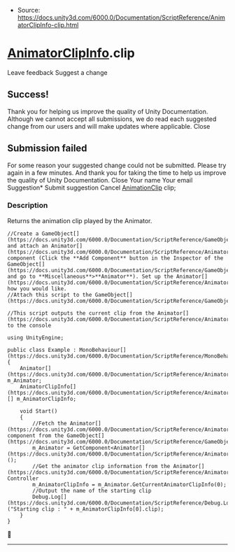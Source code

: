 * Source: https://docs.unity3d.com/6000.0/Documentation/ScriptReference/AnimatorClipInfo-clip.html

#  [AnimatorClipInfo](https://docs.unity3d.com/6000.0/Documentation/ScriptReference/AnimatorClipInfo.html).clip
Leave feedback
Suggest a change
## Success!
Thank you for helping us improve the quality of Unity Documentation. Although we cannot accept all submissions, we do read each suggested change from our users and will make updates where applicable.
Close
## Submission failed
For some reason your suggested change could not be submitted. Please <a>try again</a> in a few minutes. And thank you for taking the time to help us improve the quality of Unity Documentation.
Close
Your name Your email Suggestion* Submit suggestion
Cancel
[AnimationClip](https://docs.unity3d.com/6000.0/Documentation/ScriptReference/AnimationClip.html) clip; 
### Description
Returns the animation clip played by the Animator.
```
//Create a GameObject[](https://docs.unity3d.com/6000.0/Documentation/ScriptReference/GameObject.html) and attach an Animator[](https://docs.unity3d.com/6000.0/Documentation/ScriptReference/Animator.html) component (Click the **Add Component** button in the Inspector of the GameObject[](https://docs.unity3d.com/6000.0/Documentation/ScriptReference/GameObject.html) and go to **Miscellaneous**>**Animator**). Set up the Animator[](https://docs.unity3d.com/6000.0/Documentation/ScriptReference/Animator.html) how you would like.
//Attach this script to the GameObject[](https://docs.unity3d.com/6000.0/Documentation/ScriptReference/GameObject.html)  
  
//This script outputs the current clip from the Animator[](https://docs.unity3d.com/6000.0/Documentation/ScriptReference/Animator.html) to the console  
  
using UnityEngine;  
  
public class Example : MonoBehaviour[](https://docs.unity3d.com/6000.0/Documentation/ScriptReference/MonoBehaviour.html)
{
    Animator[](https://docs.unity3d.com/6000.0/Documentation/ScriptReference/Animator.html) m_Animator;
    AnimatorClipInfo[](https://docs.unity3d.com/6000.0/Documentation/ScriptReference/AnimatorClipInfo.html)[] m_AnimatorClipInfo;  
  
    void Start()
    {
        //Fetch the Animator[](https://docs.unity3d.com/6000.0/Documentation/ScriptReference/Animator.html) component from the GameObject[](https://docs.unity3d.com/6000.0/Documentation/ScriptReference/GameObject.html)
        m_Animator = GetComponent<Animator[](https://docs.unity3d.com/6000.0/Documentation/ScriptReference/Animator.html)>();
        //Get the animator clip information from the Animator[](https://docs.unity3d.com/6000.0/Documentation/ScriptReference/Animator.html) Controller
        m_AnimatorClipInfo = m_Animator.GetCurrentAnimatorClipInfo(0);
        //Output the name of the starting clip
        Debug.Log[](https://docs.unity3d.com/6000.0/Documentation/ScriptReference/Debug.Log.html)("Starting clip : " + m_AnimatorClipInfo[0].clip);
    }
}

```

* * *
